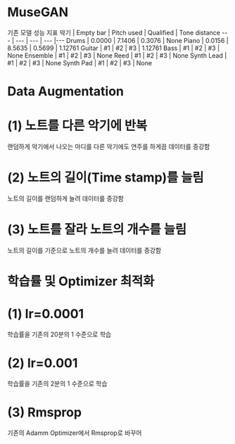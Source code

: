 # MuseGAN

기존 모델 성능 지표
악기 | Empty bar | Pitch used | Qualified | Tone distance
--- | --- | --- | --- |--- 
Drums | 0.0000 | 7.1406 | 0.3076 | None
Piano | 0.0156 | 8.5635 | 0.5699 | 1.12761
Guitar | #1 | #2 | #3 | 1.12761
Bass | #1 | #2 | #3 | None
Ensemble | #1 | #2 | #3 | None
Reed | #1 | #2 | #3 | None
Synth Lead | #1 | #2 | #3 | None
Synth Pad | #1 | #2 | #3 | None

# Data Augmentation


# (1) 노트를 다른 악기에 반복
랜덤하게 악기에서 나오는 마디를 다른 악기에도 연주를 하게끔 데이터를 증강함

# (2) 노트의 길이(Time stamp)를 늘림
노트의 길이를 랜덤하게 늘려 데이터를 증강함

# (3) 노트를 잘라 노트의 개수를 늘림
노트의 길이를 기준으로 노트의 개수를 늘려 데이터를 증강함

# 학습률 및 Optimizer 최적화

# (1) lr=0.0001
학습률을 기존의 20분의 1 수준으로 학습

# (2) lr=0.001
학습률을 기존의 2분의 1 수준으로 학습

# (3) Rmsprop
기존의 Adamm Optimizer에서 Rmsprop로 바꾸어 
